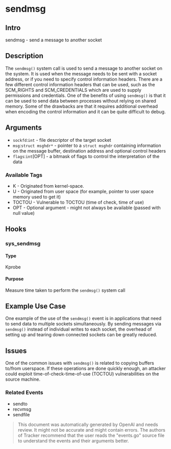 
# sendmsg

## Intro 
sendmsg - send a message to another socket

## Description
The `sendmsg()` system call is used to send a message to another socket on the system. It is used when the message needs to be sent with a socket address, or if you need to specify control information headers. There are a few different control information headers that can be used, such as the SCM_RIGHTS and SCM_CREDENTIALS which are used to supply permissions and credentials. One of the benefits of using `sendmsg()` is that it can be used to send data between processes without relying on shared memory. Some of the drawbacks are that it requires additional overhead when encoding the control information and it can be quite difficult to debug.

## Arguments
* `sockfd`:`int` - file descriptor of the target socket
* `msg`:`struct msghdr*` - pointer to a `struct msghdr` containing information on the message buffer, destination address and optional control headers
* `flags`:`int`[OPT] - a bitmask of flags to control the interpretation of the data

### Available Tags
* K - Originated from kernel-space.
* U - Originated from user space (for example, pointer to user space memory used to get it)
* TOCTOU - Vulnerable to TOCTOU (time of check, time of use)
* OPT - Optional argument - might not always be available (passed with null value) 

## Hooks
### sys_sendmsg
#### Type
Kprobe
#### Purpose
Measure time taken to perform the `sendmsg()` system call

## Example Use Case
One example of the use of the `sendmsg()` event is in applications that need to send data to multiple sockets simultaneously. By sending messages via `sendmsg()` instead of individual writes to each socket, the overhead of setting up and tearing down connected sockets can be greatly reduced.

## Issues
One of the common issues with `sendmsg()` is related to copying buffers to/from userspace. If these operations are done quickly enough, an attacker could exploit time-of-check-time-of-use (TOCTOU) vulnerabilities on the source machine.

### Related Events
* sendto
* recvmsg
* sendfile

> This document was automatically generated by OpenAI and needs review. It might
> not be accurate and might contain errors. The authors of Tracker recommend that
> the user reads the "events.go" source file to understand the events and their
> arguments better.
